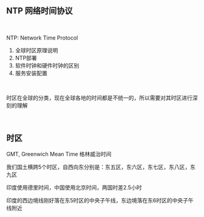 ## NTP 网络时间协议

<br/>

NTP: Network Time Protocol

1) 全球时区原理说明
2) NTP部署
3) 软件时钟和硬件时钟的区别
4) 服务安装配置

<br/>

时区在全球的分类，现在全球各地的时间都是不统一的，所以需要对其时区进行深刻的理解

<br/>

## 时区

GMT, Greenwich Mean Time 格林威治时间

我们国土横跨5个时区，自西向东分别是：东五区，东六区，东七区，东八区，东九区

印度使用德里时间，中国使用北京时间，两国时差2.5小时

印度的西边境线刚好落在东5时区的中央子午线，东边境落在东6时区的中央子午线附近

